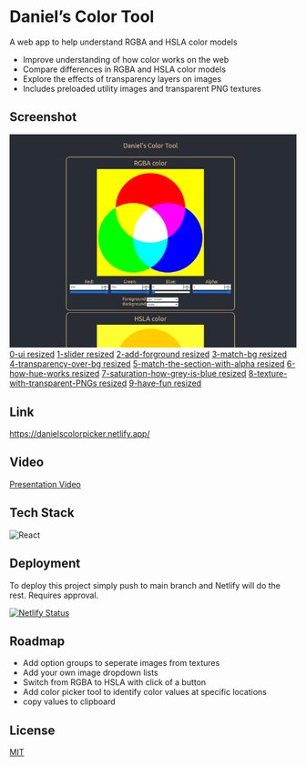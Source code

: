 # Daniel’s Color Tool

A web app to help understand RGBA and HSLA color models
 - Improve understanding of how color works on the web
 - Compare differences in RGBA and HSLA color models
 - Explore the effects of transparency layers on images
 - Includes preloaded utility images and transparent PNG textures

## Screenshot

![Screenshot](https://github.com/Danielxburns/color-picker/blob/main/public/danielscolorpicker.netlify.app_.png?raw=true)
[0-ui resized](https://user-images.githubusercontent.com/41316262/233858414-b326bbc3-4551-48a3-98e6-b9a61c6d069d.png)
[1-slider resized](https://user-images.githubusercontent.com/41316262/233858497-80b8cea3-d1a9-45cf-b5f0-232ab3569c23.JPEG)
[2-add-forground resized](https://user-images.githubusercontent.com/41316262/233858448-377b00c4-e456-4667-8919-56b3966f0f57.jpeg)
[3-match-bg resized](https://user-images.githubusercontent.com/41316262/233858465-4f039c61-be14-44ee-99be-436d7a58c69e.JPEG)
[4-transparency-over-bg resized](https://user-images.githubusercontent.com/41316262/233858469-0e44a85d-a95c-4357-b926-931a433e4471.JPEG)
[5-match-the-section-with-alpha resized](https://user-images.githubusercontent.com/41316262/233858514-f90e0af0-effb-4733-9258-03cda6062207.JPEG)
[6-how-hue-works resized](https://user-images.githubusercontent.com/41316262/233858530-eabff599-f761-4e11-ba91-8d87a16efd48.JPEG)
[7-saturation-how-grey-is-blue resized](https://user-images.githubusercontent.com/41316262/233858538-ff3fde5c-0d24-474a-bdc0-1a162af02e28.JPEG)
[8-texture-with-transparent-PNGs resized](https://user-images.githubusercontent.com/41316262/233858561-1ea9649e-4dab-4c10-9eca-712486efa191.JPEG)
[9-have-fun resized](https://user-images.githubusercontent.com/41316262/233858681-84283ada-6a33-452f-acbb-61372287e40a.JPEG)

## Link

[https://danielscolorpicker.netlify.app/ ](https://danielscolorpicker.netlify.app/ )

## Video

[Presentation Video](https://youtu.be/tl-bVxbQsSU)

## Tech Stack

![React](https://img.shields.io/badge/React-20232A?style=for-the-badge&logo=react&logoColor=61DAFB)

## Deployment

To deploy this project simply push to main branch and Netlify will do the rest. Requires approval.

[![Netlify Status](https://api.netlify.com/api/v1/badges/303f3a01-aaff-46d8-b7a6-6554dd0f0e73/deploy-status?branch=main)](https://app.netlify.com/sites/danielscolorpicker/deploys)


## Roadmap

- Add option groups to seperate images from textures
- Add your own image dropdown lists
- Switch from RGBA to HSLA with click of a button
- Add color picker tool to identify color values at specific locations
- copy values to clipboard

## License

[MIT](https://choosealicense.com/licenses/mit/)
